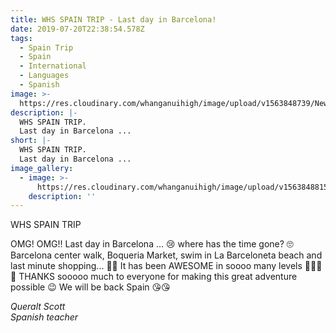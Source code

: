 ```yaml
---
title: WHS SPAIN TRIP - Last day in Barcelona!
date: 2019-07-20T22:38:54.578Z
tags:
  - Spain Trip
  - Spain
  - International
  - Languages
  - Spanish
image: >-
  https://res.cloudinary.com/whanganuihigh/image/upload/v1563848739/News/Last_Day.jpg
description: |-
  WHS SPAIN TRIP.  
  Last day in Barcelona ...
short: |-
  WHS SPAIN TRIP.  
  Last day in Barcelona ...
image_gallery:
  - image: >-
      https://res.cloudinary.com/whanganuihigh/image/upload/v1563848815/News/5.jpg
    description: ''
---
```

WHS SPAIN TRIP

OMG! OMG!! Last day in Barcelona ... 😢 where has the time gone? 🙄 
Barcelona center walk, Boqueria Market, swim in La Barceloneta beach and last minute shopping... 🤪😊 
It has been AWESOME in soooo many levels 🎉😉😍😍 
THANKS sooooo much to everyone for making this great adventure possible 😉 
We will be back Spain 😘😘

_Queralt Scott_    
_Spanish teacher_
